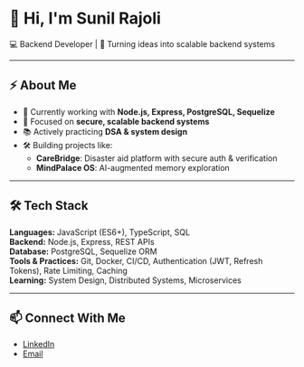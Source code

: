 # 👋 Hi, I'm Sunil Rajoli

💻 Backend Developer | 🚀 Turning ideas into scalable backend systems

---

## ⚡ About Me
- 🌱 Currently working with **Node.js, Express, PostgreSQL, Sequelize**
- 🔐 Focused on **secure, scalable backend systems**
- 📚 Actively practicing **DSA & system design**
- 🛠️ Building projects like:
  - **CareBridge**: Disaster aid platform with secure auth & verification
  - **MindPalace OS**: AI-augmented memory exploration

---

## 🛠️ Tech Stack
**Languages:** JavaScript (ES6+), TypeScript, SQL  
**Backend:** Node.js, Express, REST APIs  
**Database:** PostgreSQL, Sequelize ORM  
**Tools & Practices:** Git, Docker, CI/CD, Authentication (JWT, Refresh Tokens), Rate Limiting, Caching  
**Learning:** System Design, Distributed Systems, Microservices

---

## 📫 Connect With Me  
- [LinkedIn](https://www.linkedin.com/in/sunil-rajoli-731478212/)  
- [Email](mailto:rajolisunilkumar@gmail.com)  
